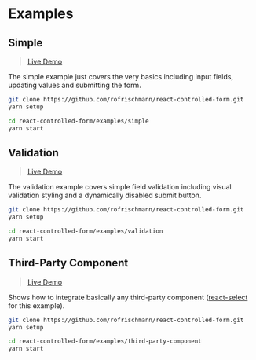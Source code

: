 # Examples

## Simple

> [Live Demo](https://simple-example-uoacokwwxl.now.sh)

The simple example just covers the very basics including input fields, updating values and submitting the form.

```sh
git clone https://github.com/rofrischmann/react-controlled-form.git
yarn setup 

cd react-controlled-form/examples/simple
yarn start
```

## Validation

> [Live Demo](https://form-validation-owxkpobide.now.sh)

The validation example covers simple field validation including visual validation styling and a dynamically disabled submit button.

```sh
git clone https://github.com/rofrischmann/react-controlled-form.git
yarn setup 

cd react-controlled-form/examples/validation
yarn start
```

## Third-Party Component

> [Live Demo](https://third-party-component-wrnwzikaxz.now.sh/?)

Shows how to integrate basically any third-party component ([react-select](https://github.com/JedWatson/react-select) for this example).

```sh
git clone https://github.com/rofrischmann/react-controlled-form.git
yarn setup 

cd react-controlled-form/examples/third-party-component
yarn start
```
